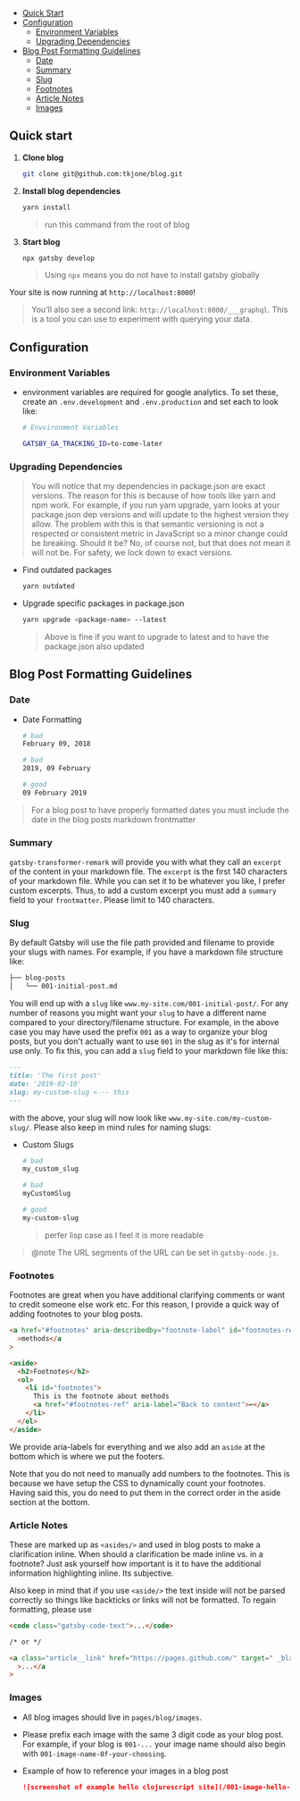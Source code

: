 - [Quick Start](#quick-start)
- [Configuration](#configuration)
  - [Environment Variables](#environment-variables)
  - [Upgrading Dependencies](#upgrading-dependencies)
- [Blog Post Formatting Guidelines](#blog-post-formatting-guidelines)
  - [Date](#date)
  - [Summary](#summary)
  - [Slug](#slug)
  - [Footnotes](#footnotes)
  - [Article Notes](#article-notes)
  - [Images](#images)

## Quick start

1. **Clone blog**

   ```sh
   git clone git@github.com:tkjone/blog.git
   ```

1. **Install blog dependencies**

   ```sh
   yarn install
   ```

   > run this command from the root of blog

1. **Start blog**

   ```sh
   npx gatsby develop
   ```

   > Using `npx` means you do not have to install gatsby globally

Your site is now running at `http://localhost:8000`!

> You'll also see a second link: `http://localhost:8000/___graphql`. This is a tool you can use to experiment with querying your data.

## Configuration

### Environment Variables

- environment variables are required for google analytics. To set these, create an `.env.development` and `.env.production` and set each to look like:

  ```bash
  # Envvironment Variables

  GATSBY_GA_TRACKING_ID=to-come-later
  ```

### Upgrading Dependencies

> You will notice that my dependencies in package.json are exact versions. The reason for this is because of how tools like yarn and npm work. For example, if you run yarn upgrade, yarn looks at your package.json dep versions and will update to the highest version they allow. The problem with this is that semantic versioning is not a respected or consistent metric in JavaScript so a minor change could be breaking. Should it be? No, of course not, but that does not mean it will not be. For safety, we lock down to exact versions.

- Find outdated packages

  ```bash
  yarn outdated
  ```

- Upgrade specific packages in package.json

  ```bash
  yarn upgrade <package-name> --latest
  ```

  > Above is fine if you want to upgrade to latest and to have the package.json also updated

## Blog Post Formatting Guidelines

### Date

- Date Formatting

  ```bash
  # bad
  February 09, 2018

  # bad
  2019, 09 February

  # good
  09 February 2019
  ```

> For a blog post to have properly formatted dates you must include the date in the blog posts markdown frontmatter

### Summary

`gatsby-transformer-remark` will provide you with what they call an `excerpt` of the content in your markdown file. The `excerpt` is the first 140 characters of your markdown file. While you can set it to be whatever you like, I prefer custom excerpts. Thus, to add a custom excerpt you must add a `summary` field to your `frontmatter`. Please limit to 140 characters.

### Slug

By default Gatsby will use the file path provided and filename to provide your slugs with names. For example, if you have a markdown file structure like:

```bash
├── blog-posts
│   └── 001-initial-post.md
```

You will end up with a `slug` like `www.my-site.com/001-initial-post/`. For any number of reasons you might want your `slug` to have a different name compared to your directory/filename structure. For example, in the above case you may have used the prefix `001` as a way to organize your blog posts, but you don't actually want to use `001` in the slug as it's for internal use only. To fix this, you can add a `slug` field to your markdown file like this:

```markdown
---
title: 'The first post'
date: '2019-02-10'
slug: my-custom-slug <--- this
---
```

with the above, your slug will now look like `www.my-site.com/my-custom-slug/`. Please also keep in mind rules for naming slugs:

- Custom Slugs

  ```bash
  # bad
  my_custom_slug

  # bad
  myCustomSlug

  # good
  my-custom-slug
  ```

  > perfer lisp case as I feel it is more readable

> @note The URL segments of the URL can be set in `gatsby-node.js`.

### Footnotes

Footnotes are great when you have additional clarifying comments or want to credit someone else work etc. For this reason, I provide a quick way of adding footnotes to your blog posts.

```html
<a href="#footnotes" aria-describedby="footnote-label" id="footnotes-ref"
  >methods</a
>

<aside>
  <h2>Footnotes</h2>
  <ol>
    <li id="footnotes">
      This is the footnote about methods
      <a href="#footnotes-ref" aria-label="Back to content">↩</a>
    </li>
  </ol>
</aside>
```

We provide aria-labels for everything and we also add an `aside` at the bottom which is where we put the footers.

Note that you do not need to manually add numbers to the footnotes. This is because we have setup the CSS to dynamically count your footnotes. Having said this, you do need to put them in the correct order in the aside section at the bottom.

### Article Notes

These are marked up as `<asides/>` and used in blog posts to make a clarification inline. When should a clarification be made inline vs. in a footnote? Just ask yourself how important is it to have the additional information highlighting inline. Its subjective.

Also keep in mind that if you use `<aside/>` the text inside will not be parsed correctly so things like backticks or links will not be formatted. To regain formatting, please use

```html
<code class="gatsby-code-text">...</code>

/* or */

<a class="article__link" href="https://pages.github.com/" target=" _blank"
  >...</a
>
```

### Images

- All blog images should live in `pages/blog/images`.
- Please prefix each image with the same 3 digit code as your blog post. For example, if your blog is `001-...` your image name should also begin with `001-image-name-0f-your-choosing`.
- Example of how to reference your images in a blog post

  ```markdown
  ![screenshot of example hello clojurescript site](/001-image-hello-cljs-dev-example.png)
  ```
